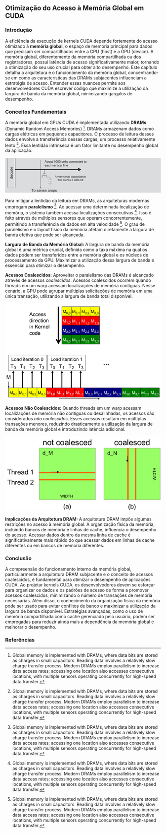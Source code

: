 ## Otimização do Acesso à Memória Global em CUDA

### Introdução

A eficiência da execução de kernels CUDA depende fortemente do acesso otimizado à **memória global**, o espaço de memória principal para dados que precisam ser compartilhados entre a CPU (host) e a GPU (device). A memória global, diferentemente da memória compartilhada ou dos registradores, possui latência de acesso significativamente maior, tornando a otimização do seu uso crucial para obter alto desempenho. Este capítulo detalha a arquitetura e o funcionamento da memória global, concentrando-se em como as características das DRAMs subjacentes influenciam a estratégia de acesso. Entender essas nuances permite aos desenvolvedores CUDA escrever código que maximize a utilização da largura de banda da memória global, minimizando gargalos de desempenho.

### Conceitos Fundamentais

A memória global em GPUs CUDA é implementada utilizando **DRAMs** (Dynamic Random Access Memories) [^1]. DRAMs armazenam dados como cargas elétricas em pequenos capacitores. O processo de leitura desses dados envolve a transferência dessas cargas, um processo relativamente lento [^1]. Essa lentidão intrínseca é um fator limitante no desempenho global da aplicação.

![DRAM cell architecture highlighting data storage and signal transmission.](./../images/image6.jpg)

Para mitigar a lentidão da leitura em DRAMs, as arquiteturas modernas empregam **paralelismo** [^1]. Ao acessar uma determinada localização de memória, o sistema também acessa localizações consecutivas [^1]. Isso é feito através de múltiplos sensores que operam concorrentemente, permitindo a transferência de dados em alta velocidade [^1]. O grau de paralelismo e o layout físico da memória afetam diretamente a largura de banda efetiva que pode ser alcançada.

**Largura de Banda da Memória Global:** A largura de banda da memória global é uma métrica crucial, definida como a taxa máxima na qual os dados podem ser transferidos entre a memória global e os núcleos de processamento da GPU. Maximizar a utilização dessa largura de banda é essencial para otimizar o desempenho.

**Acessos Coalescidos:** Aproveitar o paralelismo das DRAMs é alcançado através de acessos *coalescidos*. Acessos coalescidos ocorrem quando threads em um warp acessam localizações de memória contíguas. Nesse cenário, a GPU pode agrupar múltiplas solicitações de memória em uma única transação, utilizando a largura de banda total disponível.

![Coalesced memory access pattern in CUDA showcasing consecutive threads accessing consecutive memory locations for efficient data transfer.](./../images/image7.jpg)

**Acessos Não Coalescidos:** Quando threads em um warp acessam localizações de memória não contíguas ou desalinhadas, os acessos são considerados *não coalescidos*. Esses acessos resultam em múltiplas transações menores, reduzindo drasticamente a utilização da largura de banda da memória global e introduzindo latência adicional.

![Padrões de acesso à memória coalescidos (b) vs. não coalescidos (a) em C 2D arrays para CUDA.](./../images/image2.jpg)

**Implicações da Arquitetura DRAM:** A arquitetura DRAM impõe algumas restrições no acesso à memória global. A organização física da memória, incluindo bancos de memória e linhas de cache, influencia o desempenho do acesso. Acessar dados dentro da mesma linha de cache é significativamente mais rápido do que acessar dados em linhas de cache diferentes ou em bancos de memória diferentes.

### Conclusão

A compreensão do funcionamento interno da memória global, particularmente a arquitetura DRAM subjacente e o conceito de acessos coalescidos, é fundamental para otimizar o desempenho de aplicações CUDA. Ao projetar kernels CUDA, os desenvolvedores devem se esforçar para organizar os dados e os padrões de acesso de forma a promover acessos coalescidos, minimizando o número de transações de memória necessárias. Além disso, o conhecimento da organização física da memória pode ser usado para evitar conflitos de banco e maximizar a utilização da largura de banda disponível. Estratégias avançadas, como o uso de memória compartilhada como cache gerenciado pelo usuário, podem ser empregadas para reduzir ainda mais a dependência da memória global e melhorar o desempenho.

### Referências
[^1]: Global memory is implemented with DRAMs, where data bits are stored as charges in small capacitors. Reading data involves a relatively slow charge transfer process. Modern DRAMs employ parallelism to increase data access rates; accessing one location also accesses consecutive locations, with multiple sensors operating concurrently for high-speed data transfer.
<!-- END -->